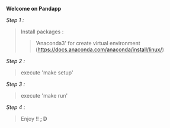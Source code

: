 ****Welcome on Pandapp****

*Step 1 :*

>Install packages :
>>'Anaconda3' for create virtual environment (https://docs.anaconda.com/anaconda/install/linux/) <br />


*Step 2 :*
> execute 'make setup'

*Step 3 :*
> execute 'make run'

*Step 4 :*
> Enjoy !! **; D**

